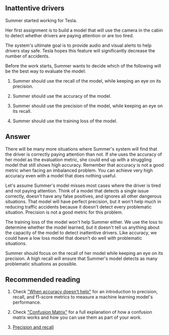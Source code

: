 ## Inattentive drivers

Summer started working for Tesla.

Her first assignment is to build a model that will use the camera in the cabin to detect whether drivers are paying attention or are too tired.

The system's ultimate goal is to provide audio and visual alerts to help drivers stay safe. Tesla hopes this feature will significantly decrease the number of accidents.

Before the work starts, Summer wants to decide which of the following will be the best way to evaluate the model:


1. Summer should use the recall of the model, while keeping an eye on its precision.

2. Summer should use the accuracy of the model.

3. Summer should use the precision of the model, while keeping an eye on its recall.

4. Summer should use the training loss of the model.


## Answer

There will be many more situations where Summer's system will find that the driver is correctly paying attention than not. If she uses the accuracy of her model as the evaluation metric, she could end up with a struggling model that still shows high accuracy. Remember that accuracy is not a good metric when facing an imbalanced problem. You can achieve very high accuracy even with a model that does nothing useful.

Let's assume Summer's model misses most cases where the driver is tired and not paying attention. Think of a model that detects a single issue correctly, doesn't have any false positives, and ignores all other dangerous situations. That model will have perfect precision, but it won't help much in reducing traffic accidents because it doesn't detect every problematic situation. Precision is not a good metric for this problem.

The training loss of the model won't help Summer either. We use the loss to determine whether the model learned, but it doesn't tell us anything about the capacity of the model to detect inattentive drivers. Like accuracy, we could have a low loss model that doesn't do well with problematic situations.

Summer should focus on the recall of her model while keeping an eye on its precision. A high recall will ensure that Summer's model detects as many problematic situations as possible.


## Recommended reading

1. Check ["When accuracy doesn't help"](https://articles.bnomial.com/when-accuracy-doesnt-help) for an introduction to precision, recall, and f1-score metrics to measure a machine learning model's performance.

2. Check ["Confusion Matrix"](https://articles.bnomial.com/confusion-matrix) for a full explanation of how a confusion matrix works and how you can use them as part of your work.

4. [Precision and recall](https://en.wikipedia.org/wiki/Precision_and_recall)
